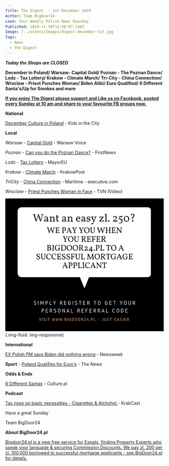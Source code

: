 ```yaml
---
Title: The Digest  - 1st December 2019
Author: Team BigDoor24
Lead: Your Weekly Polish News Roundup
Published: 2019-11-30T12:50:07.136Z
Image: /../assets/Images/digest-december-1st.jpg
Tags:
  - News
  - The Digest
---
```

_**Today the Shops are CLOSED**_

**December in Poland/ Warsaw- Capital Gold/ Poznan - The Poznan Dance/ Lodz - Tax Lottery/ Krakow - Climate March/ Tri-City - China Connection/ Wroclaw - Priest Punches Woman/ Biden Alibi/ Euro Qualified/ 6 Different Santa's/Up for Smokes and more**

[**If you enjoy The Digest please support and Like us on Facebook, posted every Sunday at 10 am and share to your favourite FB groups now.**](https://www.facebook.com/bigdoor24/)

<div class="sharethis-inline-share-buttons"></div>

**National**

[December Culture in Poland](http://kidsinthecity.pl/public-holidays-observances-in-poland-in-winter/) - Kids in the City

**Local**

_Warsaw_ - [Capital Gold](http://www.warsawvoice.pl/WVpage/pages/article.php/46756/news) - Warsaw Voice

_Poznan_ - [Can you do the Poznan Dance?](https://www.thefirstnews.com/article/football-dance-the-poznan-gets-own-entry-in-cambridge-dictionary-8979) - FirstNews

_Lodz_ -  [Tax Lottery](https://www.themayor.eu/en/pay-your-taxes-and-lodz-will-give-you-the-chance-to-win-pln-100000) - MayorEU

_Krakow_  -  [Climate March](http://www.krakowpost.com/22055/2019/11/photos-krakow-youth-climate-strike) - KrakowPost

_TriCity_ -  [China Connection](https://www.maritime-executive.com/article/euro-china-train-makes-inaugural-visit-to-port-of-gdansk) - Maritime - executive.com

_Wroclaw_ - [Priest Punches Woman in Face](https://www.tvn24.pl/tvn24-news-in-english,157,m/polish-woman-supporting-sex-abuse-victims-hit-in-face-by-priest,989139.html) - TVN (Video) 

![](/assets/Images/copy-of-we-pay-you-when-you-use-bigdoor24.pl-1-.png){.img-fluid .img-responsive}

**International**

[EX Polish PM says Biden did nothing wrong](https://www.newsweek.com/ex-polish-president-burisma-board-suggests-hunter-biden-never-said-anything-about-his-father-1474728) - Newsweek

**Sport** - [Poland Qualifies for Euro's](https://www.polskieradio.pl/395/7790/Artykul/2407714,OFFSIDE-Poland-concludes-Euro-2020-qualifiers-with-victory) - The News

**Odds & Ends**

[6 Different Santas](https://culture.pl/en/article/6-different-santas-the-myths-maths-of-christmas-in-poland) - Culture.pl

**Podcast**

[Tax rises on basic necessities - Cigarettes & Alchohol ](https://www.krakcast.pl/e/krakcast-news-%e2%80%93-20191125/) - KrakCast

Have a great Sunday

Team BigDoor24

**About BigDoor24.pl**

[Bigdoor24.pl is a new free service for Expats, finding Property Experts who speak your language & securing Commission Discounts. We pay zl. 200 per zl. 100,000 borrowed to successful mortgage applicants - see BigDoor24.pl for details.](https://bigdoor24.pl/)
